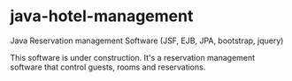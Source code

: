 # java-hotel-management
Java Reservation management Software (JSF, EJB, JPA, bootstrap, jquery)

This software is under construction. It's a reservation management software that control guests, rooms and reservations.
